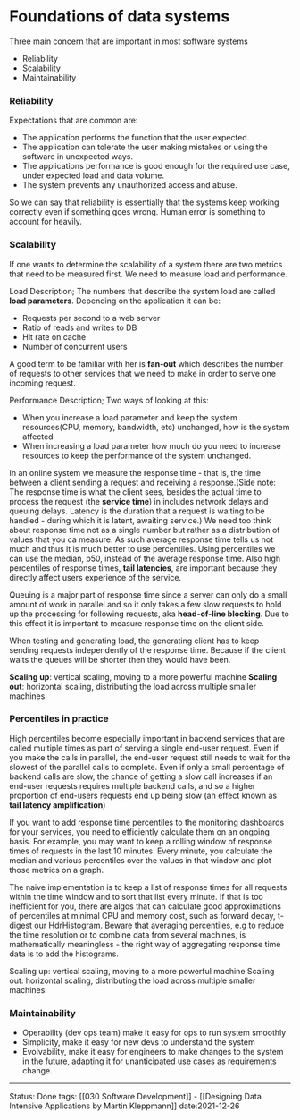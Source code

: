 # Foundations of data systems
Three main concern that are important in most software systems
- Reliability
- Scalability
- Maintainability

### Reliability
Expectations that are common are:
- The application performs the function that the user expected.
- The application can tolerate the user making mistakes or using the software in unexpected ways.
- The applications performance is good enough for the required use case, under expected load and data volume. 
- The system prevents any unauthorized access and abuse.

So we can say that reliability is essentially that the systems keep working correctly even if something goes wrong. Human error is something to account for heavily.

### Scalability
If one wants to determine the scalability of a system there are two metrics that need to be measured first. We need to measure load and performance.

Load Description; The numbers that describe the system load are called **load parameters**. Depending on the application it can be:
- Requests per second to a web server
- Ratio of reads and writes to DB
- Hit rate on cache
- Number of concurrent users

A good term to be familiar with her is **fan-out** which describes the number of requests to other services that we need to make in order to serve one incoming request.

Performance Description; Two ways of looking at this:
- When you increase a load parameter and keep the system resources(CPU, memory, bandwidth, etc) unchanged, how is the system affected
- When increasing a load parameter how much do you need to increase resources to keep the performance of the system unchanged. 

In an online system we measure the response time - that is, the time between a client sending a request and receiving a response.(Side note: The response time is what the client sees, besides the actual time to process the request (the **service time**) in includes network delays and queuing delays. Latency is the duration that a request is waiting to be handled - during which it is latent, awaiting service.) We need too think about response time not as a single number but rather as a distribution of values that you ca measure. As such average response time tells us not much and thus it is much better to use percentiles. Using percentiles we can use the median, p50, instead of the average response time. Also high percentiles of response times, **tail latencies**, are important because they directly affect users experience of the service. 

Queuing is a major part of response time since a server can only do a small amount of work in parallel and so it only takes a few slow requests to hold up the processing for following requests, aka **head-of-line blocking**. Due to this effect it is important to measure response time on the client side.

When testing and generating load, the generating client has to keep sending requests independently of the response time. Because if the client waits the queues will be shorter then they would have been.

**Scaling up**: vertical scaling, moving to a more powerful machine
**Scaling out**: horizontal scaling, distributing the load across multiple smaller machines. 

### Percentiles in practice
High percentiles become especially important in backend services that are called multiple times as part of serving a single end-user request. Even if you make the calls in parallel, the end-user request still needs to wait for the slowest of the parallel calls to complete. Even if only a small percentage of backend calls are slow, the chance of getting a slow call increases if an end-user requests requires multiple backend calls, and so a higher proportion of end-users requests end up being slow (an effect known as **tail latency amplification**)

If you want to add response time percentiles to the monitoring dashboards for your services, you need to efficiently calculate them on an ongoing basis. For example, you may want to keep a rolling window of response times of requests in the last 10 minutes. Every minute, you calculate the median and various percentiles over the values in that window and plot those metrics on a graph.

The naive implementation is to keep a list of response times for all requests within the time window and to sort that list every minute. If that is too inefficient for you, there are algos that can calculate good approximations of percentiles at minimal CPU and memory cost, such as forward decay, t-digest our HdrHistogram. Beware that averaging percentiles, e.g to reduce the time resolution or to combine data from several machines, is mathematically meaningless - the right way of aggregating response time data is to add the histograms. 


Scaling up: vertical scaling, moving to a more powerful machine
Scaling out: horizontal scaling, distributing the load across multiple smaller machines. 

### Maintainability
- Operability (dev ops team) make it easy for ops to run system smoothly
- Simplicity, make it easy for new devs to understand the system
- Evolvability, make it easy for engineers to make changes to the system in the future, adapting it for unanticipated use cases as requirements change.

---
Status: Done
tags: [[030 Software Development]] - [[Designing Data Intensive Applications by Martin Kleppmann]]
date:2021-12-26
